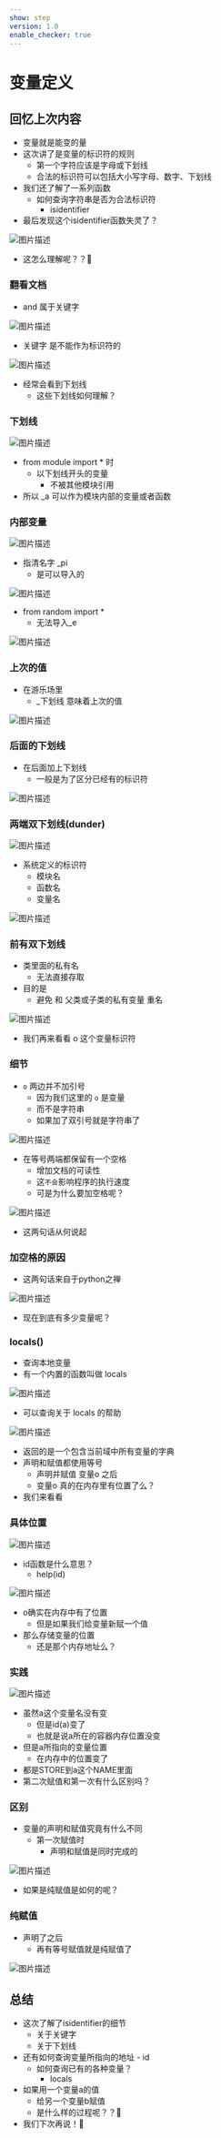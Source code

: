 ```yaml
---
show: step
version: 1.0
enable_checker: true
---
```


# 变量定义

## 回忆上次内容

- 变量就是能变的量
- 这次讲了是变量的标识符的规则
	- 第一个字符应该是字母或下划线
	- 合法的标识符可以包括大小写字母、数字、下划线
- 我们还了解了一系列函数
	- 如何查询字符串是否为合法标识符
		- isidentifier
- 最后发现这个isidentifier函数失灵了？

![图片描述](https://doc.shiyanlou.com/courses/uid1190679-20230215-1676466530747)

- 这怎么理解呢？？🤔

### 翻看文档

- and 属于关键字

![图片描述](https://doc.shiyanlou.com/courses/uid1190679-20230215-1676466603815)

- 关键字 是不能作为标识符的

![图片描述](https://doc.shiyanlou.com/courses/uid1190679-20230215-1676466646694)

- 经常会看到下划线
	- 这些下划线如何理解？

### 下划线

![图片描述](https://doc.shiyanlou.com/courses/uid1190679-20230215-1676466769187)

- from module import * 时	
	- 以下划线开头的变量
		- 不被其他模块引用
- 所以 _a 可以作为模块内部的变量或者函数

### 内部变量

![图片描述](https://doc.shiyanlou.com/courses/uid1190679-20230215-1676467557384)

- 指清名字 _pi
	- 是可以导入的

![图片描述](https://doc.shiyanlou.com/courses/uid1190679-20230215-1676467575543)

- from random import *
	- 无法导入_e

![图片描述](https://doc.shiyanlou.com/courses/uid1190679-20230215-1676467649324)

### 上次的值

- 在游乐场里
	- _下划线 意味着上次的值

![图片描述](https://doc.shiyanlou.com/courses/uid1190679-20230215-1676466814549)



### 后面的下划线

- 在后面加上下划线
	- 一般是为了区分已经有的标识符

![图片描述](https://doc.shiyanlou.com/courses/uid1190679-20230215-1676467043077)

### 两端双下划线(dunder)

![图片描述](https://doc.shiyanlou.com/courses/uid1190679-20230215-1676467102637)

- 系统定义的标识符
	- 模块名
	- 函数名
	- 变量名
 
![图片描述](https://doc.shiyanlou.com/courses/uid1190679-20230215-1676467334939)

### 前有双下划线

- 类里面的私有名
	- 无法直接存取
- 目的是
	- 避免 和 父类或子类的私有变量 重名

![图片描述](https://doc.shiyanlou.com/courses/uid1190679-20230215-1676467830217)

- 我们再来看看 o 这个变量标识符

### 细节

- `o` 两边并不加引号
  - 因为我们这里的 `o` 是变量
  - 而不是字符串
  - 如果加了双引号就是字符串了

![图片描述](https://doc.shiyanlou.com/courses/uid1190679-20210815-1628994519509)

- 在等号两端都保留有一个空格
  - 增加文档的可读性
  - 这`不会`影响程序的执行速度
  - 可是为什么要加空格呢？

![图片描述](https://doc.shiyanlou.com/courses/uid1190679-20210815-1628995013547)

- 这两句话从何说起

### 加空格的原因

- 这两句话来自于python之禅

![图片描述](https://doc.shiyanlou.com/courses/uid1190679-20221029-1667036051528)

- 现在到底有多少变量呢？

### locals()

- 查询本地变量
- 有一个内置的函数叫做 locals

![图片描述](https://doc.shiyanlou.com/courses/uid1190679-20210815-1629012200562)

- 可以查询关于 locals 的帮助

![图片描述](https://doc.shiyanlou.com/courses/uid1190679-20210815-1629012206686)

- 返回的是一个包含当前域中所有变量的字典
- 声明和赋值都使用等号
	- 声明并赋值 变量o 之后
	- 变量o 真的在内存里有位置了么？
- 我们来看看

### 具体位置

![图片描述](https://doc.shiyanlou.com/courses/uid1190679-20210815-1628995186862)

- id函数是什么意思？
	- help(id)

![图片描述](https://doc.shiyanlou.com/courses/uid1190679-20210815-1628995236339)

- o确实在内存中有了位置
	- 但是如果我们给变量新赋一个值
- 那么存储变量的位置
	- 还是那个内存地址么？

### 实践

![图片描述](https://doc.shiyanlou.com/courses/uid1190679-20220724-1658632914887)

- 虽然a这个变量名没有变
	- 但是id(a)变了
	- 也就是说a所在的容器内存位置没变
- 但是a所指向的变量位置
	- 在内存中的位置变了
- 都是STORE到a这个NAME里面
- 第二次赋值和第一次有什么区别吗？

### 区别

- 变量的声明和赋值究竟有什么不同
  - 第一次赋值时
	- 声明和赋值是同时完成的

![图片描述](https://doc.shiyanlou.com/courses/uid1190679-20220208-1644304396432)

- 如果是纯赋值是如何的呢？

### 纯赋值

- 声明了之后
  - 再有等号赋值就是纯赋值了

![图片描述](https://doc.shiyanlou.com/courses/uid1190679-20220208-1644304691797)



## 总结

- 这次了解了isidentifier的细节
	- 关于关键字
	- 关于下划线
- 还有如何查询变量所指向的地址
		- id
	- 如何查询已有的各种变量？
	  - locals
- 如果用一个变量a的值
	- 给另一个变量b赋值
	- 是什么样的过程呢？？🤔
- 我们下次再说！👋
